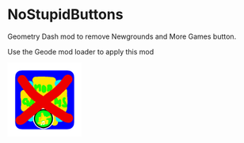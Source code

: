 # NoStupidButtons
Geometry Dash mod to remove Newgrounds and More Games button.

Use the Geode mod loader to apply this mod

<img src="logo.png" width="150" alt="the mod's logo" />
